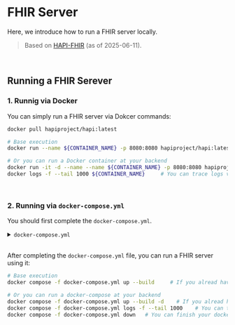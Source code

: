 # FHIR Server
Here, we introduce how to run a FHIR server locally.
> Based on [HAPI-FHIR](https://github.com/hapifhir/hapi-fhir-jpaserver-starter) (as of 2025-06-11).

&nbsp;

## Running a FHIR Serever
### 1. Runnig via Docker
You can simply run a FHIR server via Dokcer commands:
```bash
docker pull hapiproject/hapi:latest

# Base execution
docker run --name ${CONTAINER_NAME} -p 8080:8080 hapiproject/hapi:latest     # You can change the ports number

# Or you can run a Docker container at your backend
docker run -it -d --name --name ${CONTAINER_NAME} -p 8080:8080 hapiproject/hapi:latest     # You can change the ports number
docker logs -f --tail 1000 ${CONTAINER_NAME}     # You can trace logs via this command
```

&nbsp;


### 2. Running via `docker-compose.yml`
You should first complete the `docker-compose.yml`.

<details>
<summary><code>docker-compose.yml</code></summary>

You should set `${CONTAINER_NAME}` in the yaml file.
```yaml
version: '3.7'

services:
  fhir:
    container_name: ${CONTAINER_NAME1}
    image: "hapiproject/hapi:latest"
    ports:
      - "8080:8080"
    configs:
      - source: hapi
        target: /app/config/application.yaml
    depends_on:
      - db
  db:
    container_name: ${CONTAINER_NAME2}
    image: postgres
    restart: always
    environment:
      POSTGRES_PASSWORD: admin
      POSTGRES_USER: admin
      POSTGRES_DB: hapi
    volumes:
      - ./postgress.data:/var/lib/postgresql/data

configs:
  hapi:
     file: ./hapi.application.yaml
```
</details>

<br>After completing the `docker-compose.yml` file, you can run a FHIR server using it:
```bash
# Base execution
docker compose -f docker-compose.yml up --build     # If you alread have image, you don't need '--build' option

# Or you can run a docker-compose at your backend
docker compose -f docker-compose.yml up --build -d    # If you alread have image, you don't need '--build' option
docker compose -f docker-compose.yml logs -f --tail 1000    # You can trace logs via this command
docker compose -f docker-compose.yml down   # You can finish your docker-compose using this command

```

&nbsp;